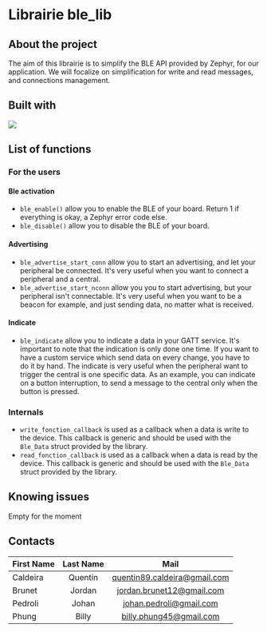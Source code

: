 # Librairie ble_lib
## About the project

The aim of this librairie is to simplify the BLE API provided by Zephyr, for our application. We will focalize on simplification for write and read messages, and connections management.

## Built with

[![](https://zephyrproject.org/wp-content/uploads/sites/38/2020/09/ZephyrLogo.png)](https://www.zephyrproject.org/)


## List of functions
### For the users
#### Ble activation
- `ble_enable()` allow you to enable the BLE of your board. Return 1 if everything is okay, a Zephyr error code else.
- `ble_disable()` allow you to disable the BLE of your board.

#### Advertising
- `ble_advertise_start_conn` allow you to start an advertising, and let your peripheral be connected. It's very useful when you want to connect a peripheral and a central.
- `ble_advertise_start_nconn` allow you you to start advertising, but your peripheral isn't connectable. It's very useful when you want to be a beacon for example, and just sending data, no matter what is received.

#### Indicate
- `ble_indicate` allow you to indicate a data in your GATT service. It's important to note that the indication is only done one time. If you want to have a custom service which send data on every change, you have to do it by hand. The indicate is very useful when the peripheral want to trigger the central is one specific data. As an example, you can indicate on a button interruption, to send a message to the central only when the button is pressed.


### Internals
- `write_fonction_callback` is used as a callback when a data is write to the device. This callback is generic and should be used with the `Ble_Data` struct provided by the library.
- `read_fonction_callback` is used as a callback when a data is read by the device. This callback is generic and should be used with the `Ble_Data` struct provided by the library.



## Knowing issues

Empty for the moment

## Contacts

| First Name        |  Last Name        |   Mail  
|---                |:-:                |:-:    
| Caldeira          | Quentin           | quentin89.caldeira@gmail.com 
| Brunet            | Jordan            | jordan.brunet12@gmail.com
| Pedroli           | Johan             | johan.pedroli@gmail.com
| Phung             | Billy             | billy.phung45@gmail.com

